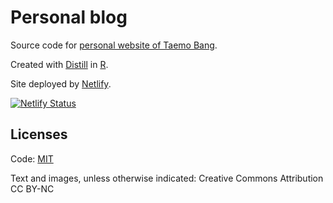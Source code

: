 # Personal blog
Source code for [personal website of Taemo Bang](https://taemobang.com).

Created with [Distill](https://rstudio.github.io/distill/) in [R](https://www.r-project.org/). 

Site deployed by [Netlify](https://www.netlify.com/).

[![Netlify Status](https://api.netlify.com/api/v1/badges/5f7787b2-0c4d-4e60-90a3-c491cfc3e202/deploy-status)](https://app.netlify.com/sites/taemobang/deploys)

## Licenses

Code: [MIT](LICENSE)

Text and images, unless otherwise indicated: Creative Commons Attribution CC BY-NC
